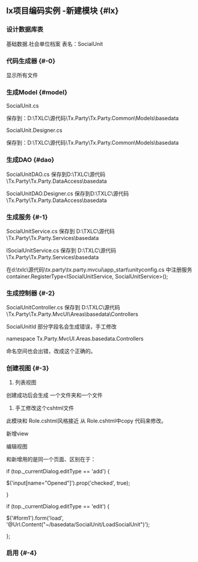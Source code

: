 ## lx项目编码实例 -新建模块 {#lx}

### 设计数据库表

基础数据.社会单位档案 表名：SocialUnit

### 代码生成器 {#-0}

显示所有文件

### 生成Model {#model}

SocialUnit.cs

保存到：D:\TXLC\源代码\Tx.Party\Tx.Party.Common\Models\basedata

SocialUnit.Designer.cs

保存到：D:\TXLC\源代码\Tx.Party\Tx.Party.Common\Models\basedata

### 生成DAO {#dao}

SocialUnitDAO.cs 保存到D:\TXLC\源代码\Tx.Party\Tx.Party.DataAccess\basedata

SocialUnitDAO.Designer.cs 保存到D:\TXLC\源代码\Tx.Party\Tx.Party.DataAccess\basedata

### 生成服务 {#-1}

SocialUnitService.cs 保存到 D:\TXLC\源代码\Tx.Party\Tx.Party.Services\basedata

ISocialUnitService.cs 保存到 D:\TXLC\源代码\Tx.Party\Tx.Party.Services\basedata

在d:\txlc\源代码\tx.party\tx.party.mvcui\app_start\unityconfig.cs 中注册服务 container.RegisterType&lt;ISocialUnitService, SocialUnitService&gt;();

### 生成控制器 {#-2}

SocialUnitController.cs 保存到 D:\TXLC\源代码\Tx.Party\Tx.Party.MvcUI\Areas\basedata\Controllers

SocialUnitId 部分字段名会生成错误，手工修改

namespace Tx.Party.MvcUI.Areas.basedata.Controllers

命名空间也会出错，改成这个正确的。

### 创建视图 {#-3}

1.  列表视图

创建成功后会生成 一个文件夹和一个文件

1.  手工修改这个cshtml文件

此模块和 Role.cshtml风格接近 从 Role.cshtml中copy 代码来修改。

新增view

编辑视图

和新增用的是同一个页面、区别在于：

if (top._currentDialog.editType == &#039;add&#039;) {

$(&#039;input[name=&quot;Opened&quot;]&#039;).prop(&#039;checked&#039;, true);

}

if (top._currentDialog.editType == &#039;edit&#039;) {

$(&#039;#form1&#039;).form(&#039;load&#039;, &#039;@Url.Content(&quot;~/basedata/SocialUnit/LoadSocialUnit&quot;)&#039;);

};

### 启用 {#-4}